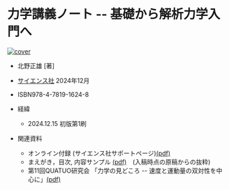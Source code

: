 # 力学講義ノート -- 基礎から解析力学入門へ

[saiensu]: https://www.saiensu.co.jp/search/?isbn=978-4-7819-1624-8

[![cover](dynamics-cover.png)][saiensu]

* 北野正雄 [著]
* [サイエンス社][saiensu] 2024年12月
* ISBN978-4-7819-1624-8
* 経緯
  * 2024.12.15 初版第1刷

* 関連資料
  * オンライン付録 (サイエンス社サポートページ)[(pdf)](https://www.saiensu.co.jp/book_support/978-4-7819-1624-8/main-app20241218-2.pdf)
  * まえがき，目次, 内容サンプル [(pdf)](main-excerpt.pdf)　(入稿時点の原稿からの抜粋)
  * 第11回QUATUO研究会
  「力学の見どころ -- 速度と運動量の双対性を中心に」[(pdf)](https://www.sceng.kochi-tech.ac.jp/koban/quatuo/lib/exe/fetch.php?media=%E7%AC%AC11%E5%9B%9Equatuo%E7%A0%94%E7%A9%B6%E4%BC%9A:quatuo2024_kitano_dynamics-topics.pdf)  
